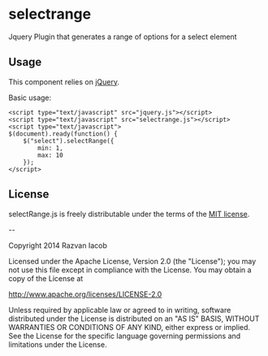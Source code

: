 selectrange
==================

Jquery Plugin that generates a range of options for a select element

## Usage

This component relies on [jQuery](http://jquery.com/).

Basic usage:

```
<script type="text/javascript" src="jquery.js"></script>
<script type="text/javascript" src="selectrange.js"></script>
<script type="text/javascript">
$(document).ready(function() {
    $("select").selectRange({
        min: 1,
        max: 10
    });
</script>
```

## License

selectRange.js is freely distributable under the terms of the [MIT license](LICENSE).

[license-image]: http://img.shields.io/badge/license-MIT-blue.svg?style=flat
[license-url]: LICENSE

--

Copyright 2014 Razvan Iacob

Licensed under the Apache License, Version 2.0 (the "License");
you may not use this file except in compliance with the License.
You may obtain a copy of the License at

   http://www.apache.org/licenses/LICENSE-2.0

Unless required by applicable law or agreed to in writing, software
distributed under the License is distributed on an "AS IS" BASIS,
WITHOUT WARRANTIES OR CONDITIONS OF ANY KIND, either express or implied.
See the License for the specific language governing permissions and
limitations under the License.
